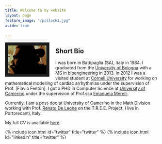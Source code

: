 ```yaml
---
title: Welcome to my website
layout: page
feature_image: "/pollock1.jpg"
aside: true

---
```




<img src="/marco_copia.jpg" style="width:25%; border:10px solid; margin-right: 20px" align="left">

## Short Bio
I was born in Battipaglia (SA), Italy in 1984.
I graduated from the [University of Bologna](https://www.unibo.it) with a MS in bioengineering in 2013. In 2012 I was a visited student at [Cornell University](http://cornell.edu) for working on mathematical modelling of cardiac arrhythmias under the supervision of Prof. [Flavio Fenton]. I got a PHD in Computer Science at [University of Camerino](https://computerscience.unicam.it) under the supervision of Prof.ssa [Emanuela Merelli](http://www.emanuelamerelli.eu).

Currently, I am a post-doc at University of Camerino in the Math Division working with Prof. [Renato De Leone](http://www.unicam.it/~renato.deleone) on the T.R.E.E. Project.
I live in Portorecanti, Italy



My full CV is available [here](europasscv_en.pdf).

{% include icon.html id="twitter" title="twitter" %} {% include icon.html id="linkedin" title="twitter" %}

